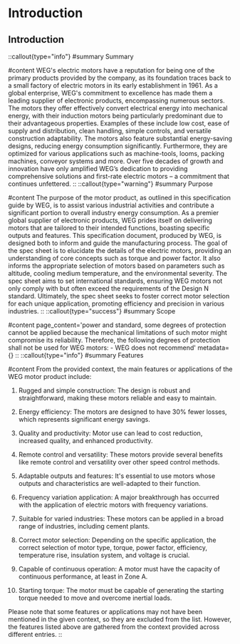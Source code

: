 # Introduction

## Introduction
::callout{type="info"}
#summary
Summary

#content
WEG's electric motors have a reputation for being one of the primary products provided by the company, as its foundation traces back to a small factory of electric motors in its early establishment in 1961. As a global enterprise, WEG's commitment to excellence has made them a leading supplier of electronic products, encompassing numerous sectors. The motors they offer effectively convert electrical energy into mechanical energy, with their induction motors being particularly predominant due to their advantageous properties. Examples of these include low cost, ease of supply and distribution, clean handling, simple controls, and versatile construction adaptability. The motors also feature substantial energy-saving designs, reducing energy consumption significantly. Furthermore, they are optimized for various applications such as machine-tools, looms, packing machines, conveyor systems and more. Over five decades of growth and innovation have only amplified WEG’s dedication to providing comprehensive solutions and first-rate electric motors – a commitment that continues unfettered.
::
::callout{type="warning"}
#summary
Purpose

#content
The purpose of the motor product, as outlined in this specification guide by WEG, is to assist various industrial activities and contribute a significant portion to overall industry energy consumption. As a premier global supplier of electronic products, WEG prides itself on delivering motors that are tailored to their intended functions, boasting specific outputs and features. This specification document, produced by WEG, is designed both to inform and guide the manufacturing process. The goal of the spec sheet is to elucidate the details of the electric motors, providing an understanding of core concepts such as torque and power factor. It also informs the appropriate selection of motors based on parameters such as altitude, cooling medium temperature, and the environmental severity. The spec sheet aims to set international standards, ensuring WEG motors not only comply with but often exceed the requirements of the Design N standard. Ultimately, the spec sheet seeks to foster correct motor selection for each unique application, promoting efficiency and precision in various industries.
::
::callout{type="success"}
#summary
Scope

#content
page_content='power and standard, some degrees of  protection cannot be applied because the mechanical  limitations of such motor might compromise its reliability.  Therefore, the following degrees of protection shall not be  used for WEG motors:  - WEG does not recommend' metadata={}
::
::callout{type="info"}
#summary
Features

#content
From the provided context, the main features or applications of the WEG motor product include:

1. Rugged and simple construction: The design is robust and straightforward, making these motors reliable and easy to maintain.

2. Energy efficiency: The motors are designed to have 30% fewer losses, which represents significant energy savings.

3. Quality and productivity: Motor use can lead to cost reduction, increased quality, and enhanced productivity.

4. Remote control and versatility: These motors provide several benefits like remote control and versatility over other speed control methods.

5. Adaptable outputs and features: It's essential to use motors whose outputs and characteristics are well-adapted to their function.

6. Frequency variation application: A major breakthrough has occurred with the application of electric motors with frequency variations. 

7. Suitable for varied industries: These motors can be applied in a broad range of industries, including cement plants.

8. Correct motor selection: Depending on the specific application, the correct selection of motor type, torque, power factor, efficiency, temperature rise, insulation system, and voltage is crucial.

9. Capable of continuous operation: A motor must have the capacity of continuous performance, at least in Zone A.

10. Starting torque: The motor must be capable of generating the starting torque needed to move and overcome inertial loads. 

Please note that some features or applications may not have been mentioned in the given context, so they are excluded from the list. However, the features listed above are gathered from the context provided across different entries.
::
